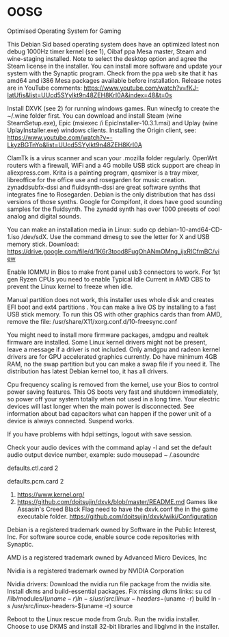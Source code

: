 # OOSG
Optimised Operating System for Gaming

This Debian Sid based operating system does have an optimized  latest  non debug 1000Hz timer  kernel (see 1),  Oibaf ppa Mesa master, Steam and wine-staging  installed. Note to select the desktop option and agree the Steam license in the installer. You can install more software and update your system with the Synaptic program. Check from the  ppa web site that it has amd64 and i386 Mesa packages available before installation. Release notes are in YouTube comments: https://www.youtube.com/watch?v=fKJ-IatUfis&list=UUcd5SYylkt9n48ZEH8KrI0A&index=48&t=0s

Install DXVK (see 2) for running windows games. Run winecfg to create the ~/.wine folder first. You can download and install Steam (wine SteamSetup.exe),  Epic (msiexec /i EpicInstaller-10.3.1.msi) and  Uplay (wine UplayInstaller.exe) windows clients. Installing the Origin client, see: https://www.youtube.com/watch?v=-LkyzBGTnYo&list=UUcd5SYylkt9n48ZEH8KrI0A

ClamTk is a virus scanner and scan your .mozilla folder regularly. OpenWrt routers with a firewall, WiFi  and a 4G mobile USB stick support are cheap in aliexpress.com. Krita is a painting program, qasmixer is a tray mixer, libreoffice for the office use and rosegarden for music creation. zynaddsubfx-dssi and fluidsynth-dssi are great software synths that integrates fine to Rosegarden. Debian is the only distribution that has dssi versions of those synths. Google for Compifont, it does have good sounding samples for the fluidsynth. The zynadd synth has over 1000 presets of cool analog and digital sounds.

You can make an installation media in Linux: sudo cp debian-10-amd64-CD-1.iso /dev/sdX. Use the command dmesg to see the letter for X and USB memory stick.
Download:
https://drive.google.com/file/d/1K6r3tood8FugOhANmOMng_ijxRICfmBC/view

Enable IOMMU in Bios to make front panel usb3 connectors to work. For 1st gen Ryzen CPUs you need to enable Typical Idle Current in AMD CBS to prevent the Linux kernel  to freeze when idle.

Manual partition does not work,  this installer uses whole disk and creates  EFI boot and ext4 partitions . You can make a live OS by installing to a fast USB stick memory.  To run this OS with other graphics cards than from AMD, remove the file: /usr/share/X11/xorg.conf.d/10-freesync.conf

You might need to install more firmware packages, amdgpu and realtek firmware are installed. Some Linux kernel drivers might not be present, leave a message if a driver is not included. Only amdgpu and radeon kernel drivers are for GPU accelerated graphics currently. Do have minimum 4GB RAM, no the swap partition but you can make a swap file if you need it. The distribution has latest Debian kernel too, it has all  drivers. 

Cpu frequency scaling is removed from the kernel, use your Bios to control power saving features. This OS boots very fast and shutdown immediately, so power off  your system totally when not used in a long time. Your electric devices will last longer when the main power is disconnected. See information about bad capacitors what can happen if the power unit of a device  is always connected. Suspend works.

If you have problems with hdpi settings, logout with save session.

Check your audio devices with the command aplay -l and set the default audio output device number, example:
sudo mousepad  ~ /.asoundrc

defaults.ctl.card 2

defaults.pcm.card 2


1. https://www.kernel.org/
2. https://github.com/doitsujin/dxvk/blob/master/README.md
Games like Assasin's Creed Black Flag need to have the dxvk.conf the in the game executable folder. https://github.com/doitsujin/dxvk/wiki/Configuration
 
 
Debian is a registered trademark owned by Software in the Public Interest, Inc. For software source code, enable source code repositories with Synaptic. 

AMD is a registered trademark owned by Advanced Micro Devices, Inc

Nvidia is a registered trademark owned by NVIDIA Corporation


Nvidia drivers: Download the nvidia run file package from the nvidia site. Install dkms and build-essential packages. Fix missing dkms links:
su 
cd /lib/modules/$(uname-r)
ln -s /usr/src/linux-headers-$(uname -r) build
ln -s /usr/src/linux-headers-$(uname -r) source

Reboot to the Linux rescue mode from Grub. Run the nvidia installer. Choose to use DKMS and install 32-bit libraries and libglvnd in the installer.
